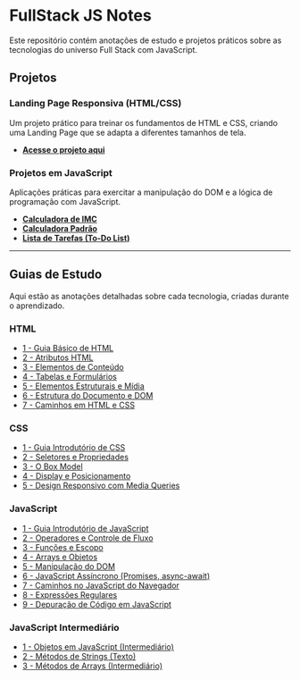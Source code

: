 # FullStack JS Notes

Este repositório contém anotações de estudo e projetos práticos sobre as tecnologias do universo Full Stack com JavaScript.

## Projetos

### Landing Page Responsiva (HTML/CSS)

Um projeto prático para treinar os fundamentos de HTML e CSS, criando uma Landing Page que se adapta a diferentes tamanhos de tela.

- **[Acesse o projeto aqui](./1%20-%20HTML%20E%20CSS/Landing%20Page%20%20Responsiva%20Basica/HTML/)**

### Projetos em JavaScript

Aplicações práticas para exercitar a manipulação do DOM e a lógica de programação com JavaScript.

- **[Calculadora de IMC](./2%20-%20JavaScript/CALCULADORA-DE-IMC/)**
- **[Calculadora Padrão](./2%20-%20JavaScript/CALCULADORA-EM-JAVASCRIPT/)**
- **[Lista de Tarefas (To-Do List)](./2%20-%20JavaScript/TO%20DO%20LIST/Exercicio%20Lista%20de%20Tarefas/)**

---

## Guias de Estudo

Aqui estão as anotações detalhadas sobre cada tecnologia, criadas durante o aprendizado.

### HTML

- [1 - Guia Básico de HTML](./1%20-%20HTML%20E%20CSS/HTML/1%20-%20HTML-Guia.md)
- [2 - Atributos HTML](./1%20-%20HTML%20E%20CSS/HTML/2%20-%20Atributos-html.md)
- [3 - Elementos de Conteúdo](./1%20-%20HTML%20E%20CSS/HTML/3%20-%20Elementos%20de%20conteudo.md)
- [4 - Tabelas e Formulários](./1%20-%20HTML%20E%20CSS/HTML/4%20-%20Tabelas%20e%20Formulários.md)
- [5 - Elementos Estruturais e Mídia](./1%20-%20HTML%20E%20CSS/HTML/5%20-%20Elementos%20Estruturais%20e%20Mídia.md)
- [6 - Estrutura do Documento e DOM](./1%20-%20HTML%20E%20CSS/HTML/6%20-%20Estrutura%20do%20Documento%20e%20DOM.md)
- [7 - Caminhos em HTML e CSS](./1%20-%20HTML%20E%20CSS/HTML/7%20-%20Caminhos%20em%20HTML%20e%20CSS.md)

### CSS

- [1 - Guia Introdutório de CSS](./1%20-%20HTML%20E%20CSS/HTML/CSS/1%20-%20css-guia.md)
- [2 - Seletores e Propriedades](./1%20-%20HTML%20E%20CSS/HTML/CSS/2%20-%20Seletores%20e%20Propriedades.md)
- [3 - O Box Model](./1%20-%20HTML%20E%20CSS/HTML/CSS/3%20-%20O%20Box%20Model.md)
- [4 - Display e Posicionamento](./1%20-%20HTML%20E%20CSS/HTML/CSS/4%20-%20Display%20e%20Posicionamento.md)
- [5 - Design Responsivo com Media Queries](./1%20-%20HTML%20E%20CSS/HTML/CSS/5%20-%20Design%20Responsivo%20com%20Media%20Queries.md)

### JavaScript

- [1 - Guia Introdutório de JavaScript](./2%20-%20JavaScript/1%20-%20js-guia.md)
- [2 - Operadores e Controle de Fluxo](./2%20-%20JavaScript/2%20-%20Operadores%20e%20Controle%20de%20Fluxo.md)
- [3 - Funções e Escopo](./2%20-%20JavaScript/3%20-%20Funções%20e%20Escopo.md)
- [4 - Arrays e Objetos](./2%20-%20JavaScript/4%20-%20Arrays%20e%20Objetos.md)
- [5 - Manipulação do DOM](./2%20-%20JavaScript/5%20-%20Manipulação%20do%20DOM.md)
- [6 - JavaScript Assíncrono (Promises, async-await)](<./2%20-%20JavaScript/6%20-%20JavaScript%20Assíncrono%20(Promises,%20async-await).md>)
- [7 - Caminhos no JavaScript do Navegador](./2%20-%20JavaScript/7%20-%20Caminhos%20no%20JavaScript%20do%20Navegador.md)
- [8 - Expressões Regulares](./2%20-%20JavaScript/8%20-%20Expressões%20Regulares.md)
- [9 - Depuração de Código em JavaScript](./2%20-%20JavaScript/9%20-%20Depuração%20de%20Código%20em%20JavaScript.md)

### JavaScript Intermediário

- [1 - Objetos em JavaScript (Intermediário)](<./3%20-%20JavScript%20Intermediário/1%20-%20Objetos%20em%20JavaScript%20(Intermediário).md>)
- [2 - Métodos de Strings (Texto)](<./3%20-%20JavScript%20Intermediário/2%20-%20Métodos%20de%20Strings%20(Texto).md>)
- [3 - Métodos de Arrays (Intermediário)](<./3%20-%20JavScript%20Intermediário/3%20-%20Métodos%20de%20Arrays%20(Intermediário).md>)
